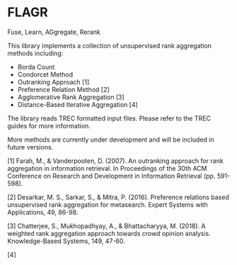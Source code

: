 # FLAGR
Fuse, Learn, AGgregate, Rerank

This library implements a collection of unsupervised rank aggregation methods including:
* Borda Count
* Condorcet Method
* Outranking Approach [1]
* Preference Relation Method [2]
* Agglomerative Rank Aggregation [3]
* Distance-Based Iterative Aggregation [4]

The library reads TREC formatted input files. Please refer to the TREC guides for more information.

More methods are currently under development and will be included in future versions.

[1] Farah, M., & Vanderpooten, D. (2007). An outranking approach for rank aggregation in information retrieval. In Proceedings of the 30th ACM Conference on Research and Development in Information Retrieval (pp. 591-598).

[2] Desarkar, M. S., Sarkar, S., & Mitra, P. (2016). Preference relations based unsupervised rank aggregation for metasearch. Expert Systems with Applications, 49, 86-98.

[3] Chatterjee, S., Mukhopadhyay, A., & Bhattacharyya, M. (2018). A weighted rank aggregation approach towards crowd opinion analysis. Knowledge-Based Systems, 149, 47-60.

[4] 

